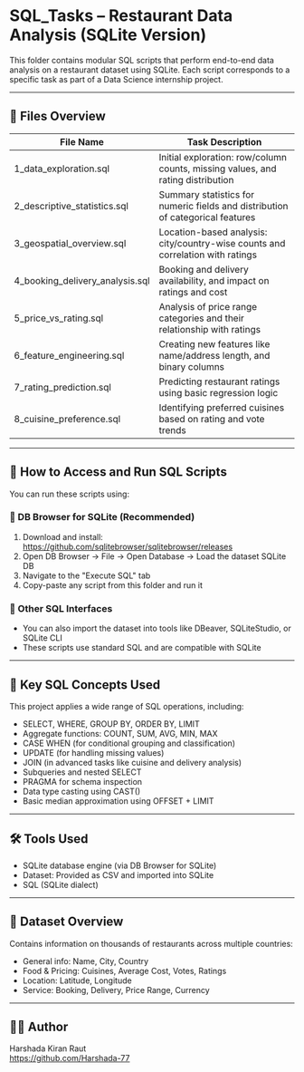 # SQL_Tasks – Restaurant Data Analysis (SQLite Version)

This folder contains modular SQL scripts that perform end-to-end data analysis on a restaurant dataset using SQLite. Each script corresponds to a specific task as part of a Data Science internship project.

---

## 📂 Files Overview

| File Name                     | Task Description                                                                 |
|------------------------------|----------------------------------------------------------------------------------|
| 1_data_exploration.sql       | Initial exploration: row/column counts, missing values, and rating distribution |
| 2_descriptive_statistics.sql | Summary statistics for numeric fields and distribution of categorical features   |
| 3_geospatial_overview.sql    | Location-based analysis: city/country-wise counts and correlation with ratings   |
| 4_booking_delivery_analysis.sql | Booking and delivery availability, and impact on ratings and cost              |
| 5_price_vs_rating.sql        | Analysis of price range categories and their relationship with ratings           |
| 6_feature_engineering.sql    | Creating new features like name/address length, and binary columns               |
| 7_rating_prediction.sql      | Predicting restaurant ratings using basic regression logic                       |
| 8_cuisine_preference.sql     | Identifying preferred cuisines based on rating and vote trends                  |

---

## 🚀 How to Access and Run SQL Scripts

You can run these scripts using:

### 🔹 DB Browser for SQLite (Recommended)
1. Download and install: https://github.com/sqlitebrowser/sqlitebrowser/releases
2. Open DB Browser → File → Open Database → Load the dataset SQLite DB
3. Navigate to the "Execute SQL" tab
4. Copy-paste any script from this folder and run it

### 🔹 Other SQL Interfaces
- You can also import the dataset into tools like DBeaver, SQLiteStudio, or SQLite CLI
- These scripts use standard SQL and are compatible with SQLite

---

## 🔑 Key SQL Concepts Used

This project applies a wide range of SQL operations, including:

- SELECT, WHERE, GROUP BY, ORDER BY, LIMIT  
- Aggregate functions: COUNT, SUM, AVG, MIN, MAX  
- CASE WHEN (for conditional grouping and classification)  
- UPDATE (for handling missing values)  
- JOIN (in advanced tasks like cuisine and delivery analysis)  
- Subqueries and nested SELECT  
- PRAGMA for schema inspection  
- Data type casting using CAST()  
- Basic median approximation using OFFSET + LIMIT

---

## 🛠️ Tools Used

- SQLite database engine (via DB Browser for SQLite)
- Dataset: Provided as CSV and imported into SQLite
- SQL (SQLite dialect)

---

## 📎 Dataset Overview

Contains information on thousands of restaurants across multiple countries:
- General info: Name, City, Country
- Food & Pricing: Cuisines, Average Cost, Votes, Ratings
- Location: Latitude, Longitude
- Service: Booking, Delivery, Price Range, Currency

---

## 👩‍💻 Author

Harshada Kiran Raut  
https://github.com/Harshada-77
